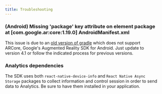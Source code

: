 ```yaml
---
title: Troubleshooting
---
```


### (Android) Missing 'package' key attribute on element package at [com.google.ar:core:1.19.0] AndroidManifest.xml

This issue is due to an [old version of gradle](https://android-developers.googleblog.com/2020/07/preparing-your-build-for-package-visibility-in-android-11.html) which does not support ARCore, Google's Augmented Reality SDK for Android. Just update to version 4.1 or follow the indicated process for previous versions.

### Analytics dependencies

The SDK uses both `react-native-device-info` and `React Native Async Storage` packages to collect information and control session in order to send data to Analytics. Be sure to have them installed in your application.